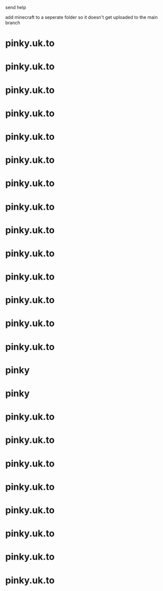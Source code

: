 send help

add minecraft to a seperate folder so it doesn't get uploaded to the main branch
# pinky.uk.to
# pinky.uk.to
# pinky.uk.to
# pinky.uk.to
# pinky.uk.to
# pinky.uk.to
# pinky.uk.to
# pinky.uk.to
# pinky.uk.to
# pinky.uk.to
# pinky.uk.to
# pinky.uk.to
# pinky.uk.to
# pinky.uk.to
# pinky
# pinky
# pinky.uk.to
# pinky.uk.to
# pinky.uk.to
# pinky.uk.to
# pinky.uk.to
# pinky.uk.to
# pinky.uk.to
# pinky.uk.to
